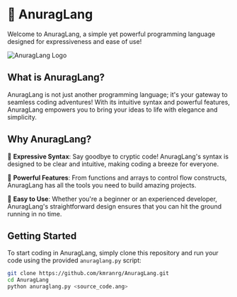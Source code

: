 # 🚀 AnuragLang

Welcome to AnuragLang, a simple yet powerful programming language designed for expressiveness and ease of use!

![AnuragLang Logo](images/anuraglang_logo.png)

## What is AnuragLang?

AnuragLang is not just another programming language; it's your gateway to seamless coding adventures! With its intuitive syntax and powerful features, AnuragLang empowers you to bring your ideas to life with elegance and simplicity.

## Why AnuragLang?

🎨 **Expressive Syntax**: Say goodbye to cryptic code! AnuragLang's syntax is designed to be clear and intuitive, making coding a breeze for everyone.

🔧 **Powerful Features**: From functions and arrays to control flow constructs, AnuragLang has all the tools you need to build amazing projects.

🚀 **Easy to Use**: Whether you're a beginner or an experienced developer, AnuragLang's straightforward design ensures that you can hit the ground running in no time.

## Getting Started

To start coding in AnuragLang, simply clone this repository and run your code using the provided `anuraglang.py` script:

```bash
git clone https://github.com/kmranrg/AnuragLang.git
cd AnuragLang
python anuraglang.py <source_code.ang>
